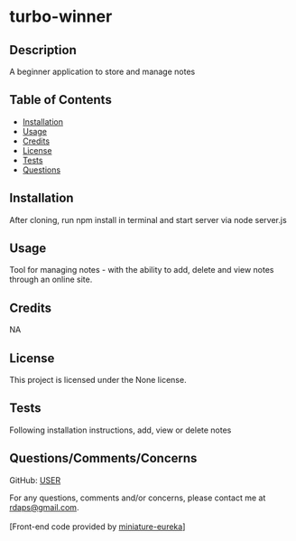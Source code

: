 
  # turbo-winner
  ## Description

A beginner application to store and manage notes

## Table of Contents

- [Installation](#installation)
- [Usage](#usage)
- [Credits](#credits)
- [License](#license)
- [Tests](#tests)
- [Questions](#questions)

## Installation

After cloning, run npm install in terminal and start server via node server.js

## Usage

Tool for managing notes - with the ability to add, delete and view notes through an online site.

## Credits

NA

## License

This project is licensed under the None license.

## Tests

Following installation instructions, add, view or delete notes

## Questions/Comments/Concerns

GitHub: [USER](https://github.com/rddaps)

For any questions, comments and/or concerns, please contact me at rdaps@gmail.com.
<br/>
<br/> 
[Front-end code provided by [miniature-eureka](https://https://github.com/coding-boot-camp/miniature-eureka)] <br/>
